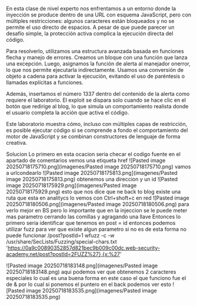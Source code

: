 En esta clase de nivel experto nos enfrentamos a un entorno donde la inyección se produce dentro de una URL con esquema JavaScript, pero con múltiples restricciones: algunos caracteres están bloqueados y no se permite el uso directo de espacios. A pesar de que puede parecer un desafío simple, la protección activa complica la ejecución directa del código.

Para resolverlo, utilizamos una estructura avanzada basada en funciones flecha y manejo de errores. Creamos un bloque con una función que lanza una excepción. Luego, asignamos la función de alerta al manejador onerror, lo que nos permite ejecutarla indirectamente. Usamos una conversión de objeto a cadena para activar la ejecución, evitando el uso de paréntesis o llamadas explícitas a funciones.

Además, insertamos el número 1337 dentro del contenido de la alerta como requiere el laboratorio. El exploit se dispara solo cuando se hace clic en el botón que redirige al blog, lo que simula un comportamiento realista donde el usuario completa la acción que activa el código.

Este laboratorio muestra cómo, incluso con múltiples capas de restricción, es posible ejecutar código si se comprende a fondo el comportamiento del motor de JavaScript y se combinan constructores de lenguaje de forma creativa.

Solucion
Lo primero en esta ocacion seria checar el codigo fuente en el apartado de comentarios
vemos una etiqueta href
![Pasted image 20250718175710.png](imagenes/Pasted image 20250718175710.png)
vamos a urlcondearlo
![Pasted image 20250718175813.png](imagenes/Pasted image 20250718175813.png)
obtenemos una direccion y un id
![Pasted image 20250718175929.png](imagenes/Pasted image 20250718175929.png)
esto que nos dice que ne back to blog existe una ruta que esta en analitycs lo vemos con Ctrl+shoft+c en red
![Pasted image 20250718180506.png](imagenes/Pasted image 20250718180506.png)
para verlo mejor en BS
pero lo importante que en la injeccion se le puede meter mas parametro cerrando las comillas y agragando una llave
Entonces lo primero seria identificar que tenemos en post = id
entonces podemos utilizar fuzz para ver que existe algun parametro si no es de esta forma no puede funcionar
/post?postId=1
wfuzz -c -w /usr/share/SecLists/Fuzzing/special-chars.txt 'https://0a9c00890352857d821bec9b009c00dc.web-security-academy.net/post?postId=2FUZZ%27},{x:%27'

![Pasted image 20250718183148.png](imagenes/Pasted image 20250718183148.png)
aqui podemos ver que obtenemos 2 caracteres especiales lo cual es una buena forma en este caso el que funciono fue el de &
por lo cual si ponemos el puntero en el back podemos ver esto
![Pasted image 20250718183535.png](imagenes/Pasted image 20250718183535.png)
